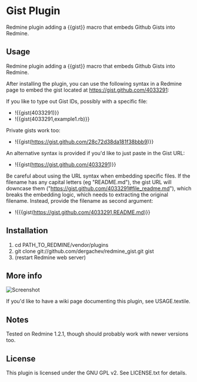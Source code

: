 Gist Plugin
===========

Redmine plugin adding a {{gist}} macro that embeds Github Gists into Redmine.

Usage
-----

Redmine plugin adding a {{gist}} macro that embeds Github Gists into Redmine.

After installing the plugin, you can use the following syntax in a Redmine page to embed the gist located at https://gist.github.com/4033291:

If you like to type out Gist IDs, possibly with a specific file: 

* !{{gist(4033291)}} 
* !{{gist(4033291,example1.rb)}}

Private gists work too:

* !{{gist(https://gist.github.com/28c72d38da181f38bbb9)}}

An alternative syntax is provided if you'd like to just paste in the Gist URL:

* !{{gist(https://gist.github.com/4033291)}}

Be careful about using the URL syntax when embedding specific files. If the
filename has any capital letters (eg "README.md"), the gist URL will downcase
them ("https://gist.github.com/4033291#file_readme.md"), which breaks the
embedding logic, which needs to extracting the original filename. Instead,
provide the filename as second argument:

* !{{{gist(https://gist.github.com/4033291,README.md)}}

Installation
------------

1. cd PATH_TO_REDMINE/vendor/plugins 
2. git clone git://github.com/dergachev/redmine_gist.git gist
2. (restart Redmine web server)

More info
----------
![Screenshot](http://dl-web.dropbox.com/u/29440342/screenshots/Screen%20Shot%202012-11-09%20at%206.53.36%20PM.png)

If you'd like to have a wiki page documenting this plugin, see USAGE.textile.

Notes
-----

Tested on Redmine 1.2.1, though should probably work with newer versions too.

License
-------

This plugin is licensed under the GNU GPL v2.  See LICENSE.txt for details.
